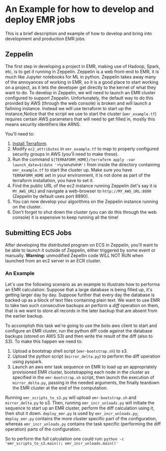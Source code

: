 # An Example for how to develop and deploy EMR jobs
This is a brief description and example of how to develop and bring into development and production EMR jobs.

## Zeppelin
The first step in developing a project in EMR, making use of Hadoop, Spark, etc, is to get it running in Zeppelin. Zeppelin is a web front-end to EMR, it is much like Jupyter notebooks for ML in python. Zeppelin takes away many of the annoyances of working in EMR, so it is a good place to start working on a project, as it lets the developer get directly to the kernel of what they want to do. To develop in Zeppelin, we will need to launch an EMR cluster configured to support Zeppelin. Unfortunately, the default way to do this provided by AWS (through the web console) is broken and will launch a failining instance. Instead we will use terraform to start up the instance,Notice that the script we use to start the cluster (`emr_example.tf`) requires certain AWS parameters that will need to get filled in, mostly this means security identifiers like ARNS.

You'll need to:
1. [Install Terraform][itf].
2. Modify `ec2_attributes` in `emr_example.tf` to map to properly configured security groups in AWS (you'll need to make these). 
3. Run the command `${TERRAFORM_HOME}/terraform apply -var launch_date=$(date '+%y%m%d%H%M')` from inside the directory containing `emr_example.tf` to start the cluster up. Make sure you have `TERRAFORM_HOME` set in your environment, it is not done as part of the terraform installation, you have to set it. 
4. Find the public URL of the ec2 instance running Zeppelin (let's say it is `MY_AWS_URL`) and navigate a web-browser to `http://MY_AWS_URL:8890` (Zeppelin by default uses port 8890). 
5. You can now develop your algorithms on the Zeppelin instance running on the cluster. 
6. Don't forget to shut down the cluster (you can do this through the web console) it is expensive to keep running all the time!

## Submitting ECS Jobs
After developing the distributed program on ECS in Zeppelin, you'll want to be able to launch it outside of Zeppelin, either triggered by some event or manually. **Warning:** unmodified Zepellin code WILL NOT RUN when launched from an ec2 server in an ECR cluster.  

### An Example
Let's use the following scenario as an example to illustrate how to performa an EMR calculation: Suppose that a large database is being filled up, it's getting larger day by day. Suppose further that every day the database is backed up as a block of text files containing plain text. We want to use EMR to take two such consecutive backups an perform a *diff* operation on them, that is we want to store all records in the later backup that are absent from the earlier backup. 

To accomplish this task we're going to use the boto aws client to start and configure an EMR cluster, run the python diff code against the database backups (stored on AWS S3) and then write the result of the diff (also to S3). To make this happen we need to:
1. Upload a bootstrap shell script (`emr-bootstrap.sh`) to s3.
2. Upload the python script (`mirror_delta.py`) to perform the diff operation using pyspark.
3. Launch an aws emr task sequence on EMR to load up an appropriately provisioned EMR cluster, bootstrapping each node in the cluster as specified in the `emr-bootstrap.sh` script, then launch the execution of `mirror_delta.py`, passing in the needed arguments, the finally teardown the EMR cluster at the end of the computation.

Running `emr_scripts_to_s3.py` will upload `emr-bootstrap.sh` and `mirror_delta.py` to s3. Then, running `emr_incr_unloads.py` will initiate the sequence to start up an EMR cluster, perform the diff calculation using it, then shut it down. `deploy_emr.py` is used by `emr_incr_unloads.py`; `deploy_emr.py` contains the more cluster specific part of the configuration, whereas  `emr_incr_unloads.py` contains the task specific (performing the diff operation) parts of the configuration. 

So to perform the full calculation one could run: `python -c 'emr_scripts_to_s3.main(); emr_incr_unloads.main()'`

[itf]: https://www.vasos-koupparis.com/terraform-getting-started-install/
